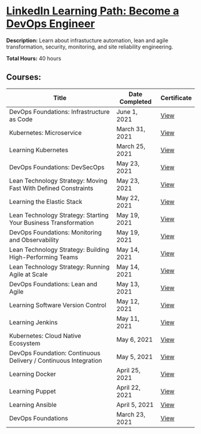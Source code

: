 # [LinkedIn Learning Path: Become a DevOps Engineer](https://www.linkedin.com/learning/paths/become-a-devops-engineer)

**Description:** Learn about infrastucture automation, lean and agile transformation, security, monitoring, and site reliability engineering.

**Total Hours:** 40 hours

## Courses:

| Title | Date Completed | Certificate |
|-------|----------------|-------------|
| DevOps Foundations: Infrastructure as Code | June 1, 2021 | [View](https://github.com/cyberpau/seminars/blob/main/certificates/2021/CertificateOfCompletion_DevOps%20Foundations%20Infrastructure%20as%20Code.pdf) |
| Kubernetes: Microservice |  March 31, 2021 | [View](https://github.com/cyberpau/seminars/blob/main/certificates/2021/CertificateOfCompletion_Kubernetes%20Microservices.pdf) |
| Learning Kubernetes | March 25, 2021 | [View](https://github.com/cyberpau/seminars/blob/main/certificates/2021/CertificateOfCompletion_Learning%20Kubernetes.pdf) |
| DevOps Foundations: DevSecOps | May 23, 2021 | [View](https://github.com/cyberpau/seminars/blob/main/certificates/2021/CertificateOfCompletion_DevOps%20Foundations%20DevSecOps.pdf) |
| Lean Technology Strategy: Moving Fast With Defined Constraints | May 23, 2021 | [View](https://github.com/cyberpau/seminars/blob/main/certificates/2021/CertificateOfCompletion_Lean%20Technology%20Strategy%20Moving%20Fast%20With%20Defined%20Constraints.pdf) |
| Learning the Elastic Stack | May 22, 2021 | [View](https://github.com/cyberpau/seminars/blob/main/certificates/2021/CertificateOfCompletion_Learning%20the%20Elastic%20Stack.pdf) |
| Lean Technology Strategy: Starting Your Business Transformation | May 19, 2021 | [View](#)
| DevOps Foundations: Monitoring and Observability | May 19, 2021 | [View](https://github.com/cyberpau/seminars/blob/main/certificates/2021/CertificateOfCompletion_DevOps%20Foundations%20Monitoring%20and%20Observability.pdf) |
| Lean Technology Strategy: Building High-Performing Teams | May 14, 2021 | [View](https://github.com/cyberpau/seminars/blob/main/certificates/2021/CertificateOfCompletion_Lean%20Technology%20Strategy%20Building%20HighPerforming%20Teams.pdf) |
| Lean Technology Strategy: Running Agile at Scale | May 14, 2021 | [View](https://github.com/cyberpau/seminars/blob/main/certificates/2021/CertificateOfCompletion_Lean%20Technology%20Strategy%20Running%20Agile%20at%20Scale.pdf) |
| DevOps Foundations: Lean and Agile | May 13, 2021 | [View](https://github.com/cyberpau/seminars/blob/main/certificates/2021/CertificateOfCompletion_DevOps%20Foundations%20Lean%20and%20Agile.pdf) |
| Learning Software Version Control | May 12, 2021 | [View](https://github.com/cyberpau/seminars/blob/main/certificates/2021/CertificateOfCompletion_Learning%20Software%20Version%20Control.pdf)
| Learning Jenkins | May 11, 2021 | [View](https://github.com/cyberpau/seminars/blob/main/certificates/2021/CertificateOfCompletion_Learning%20Jenkins.pdf) |
| Kubernetes: Cloud Native Ecosystem | May 6, 2021 | [View](https://github.com/cyberpau/seminars/blob/main/certificates/2021/CertificateOfCompletion_Kubernetes%20Cloud%20Native%20Ecosystem.pdf) |
| DevOps Foundation: Continuous Delivery / Continuous Integration | May 5, 2021 | [View](https://github.com/cyberpau/seminars/blob/main/certificates/2021/CertificateOfCompletion_DevOps%20Foundations%20Continuous%20DeliveryContinuous%20Integration.pdf) |
| Learning Docker | April 25, 2021 | [View](https://github.com/cyberpau/seminars/blob/main/certificates/2021/CertificateOfCompletion_Learning%20Docker.pdf) |
| Learning Puppet | April 22, 2021 | [View](https://github.com/cyberpau/seminars/blob/main/certificates/2021/CertificateOfCompletion_Learning%20Puppet.pdf) |
| Learning Ansible | April 5, 2021 | [View](https://github.com/cyberpau/seminars/blob/main/certificates/2021/CertificateOfCompletion_Learning%20Ansible.pdf) |
| DevOps Foundations | March 23, 2021 | [View](https://github.com/cyberpau/seminars/blob/main/certificates/2021/CertificateOfCompletion_DevOps%20Foundations.pdf)